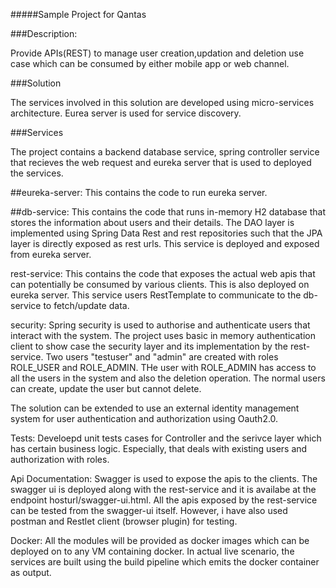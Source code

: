 #####Sample Project for Qantas


###Description: 

Provide APIs(REST) to manage user creation,updation and deletion use case which can be consumed by either mobile app or web channel.

###Solution
 
The services involved in this solution are developed using micro-services architecture. Eurea server is used for service discovery. 

###Services

The project contains a backend database service, spring controller service that recieves the web request and eureka server that is used to deployed the services.

 ##eureka-server: This contains the code to run eureka server.
 
 ##db-service:  This contains the code that runs in-memory H2 database that stores the information about users and their details. The DAO layer is implemented using Spring Data Rest and rest repositories such that the JPA layer is directly exposed as rest urls. This service is deployed and exposed from eureka server. 
 
 rest-service:  This contains the code that exposes the actual web apis that can potentially be consumed by various clients. This is also deployed on eureka server. This service users RestTemplate to communicate to the db-service to fetch/update data.
 
 security:  Spring security is used to authorise and authenticate users that interact with the system. The project uses basic in memory authentication client to show case the security layer and its implementation by the rest-service. Two users "testuser" and "admin" are created with roles ROLE_USER and ROLE_ADMIN.  THe user with ROLE_ADMIN has access to all the users in the system and also the deletion operation.  The normal users can create, update the user but cannot delete. 
 
 The solution can be extended to use an external identity management system for user authentication and authorization using Oauth2.0.
 
 Tests:  Develoepd unit tests cases for Controller and the serivce layer which has certain business logic. Especially, that deals with existing users and authorization with roles.  
 
 Api Documentation:  Swagger is used to expose the apis to the clients.  The swagger ui is deployed along with the rest-service and it is availabe at the endpoint hosturl/swagger-ui.html. All the apis exposed by the rest-service can be tested from the swagger-ui itself. However, i have also used postman and Restlet client (browser plugin) for testing. 
 
 Docker: All the modules will be provided as docker images which can be deployed on to any VM containing docker. 
		In actual live scenario, the services are built using the build pipeline which emits the docker container as output.
 